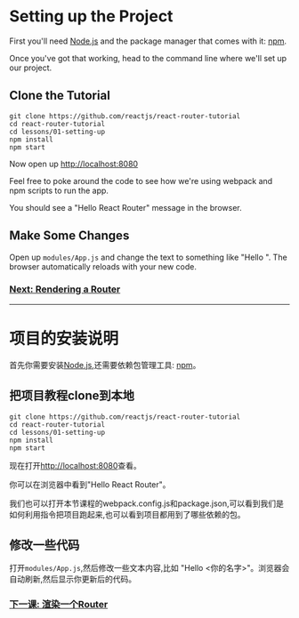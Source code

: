 # Setting up the Project

First you'll need [Node.js](https://nodejs.org) and the package manager
that comes with it: [npm](https://www.npmjs.com/).

Once you've got that working, head to the command line where we'll set
up our project.

## Clone the Tutorial

```
git clone https://github.com/reactjs/react-router-tutorial
cd react-router-tutorial
cd lessons/01-setting-up
npm install
npm start
```

Now open up [http://localhost:8080](http://localhost:8080)

Feel free to poke around the code to see how we're using webpack and npm
scripts to run the app.

You should see a "Hello React Router" message in the browser.

## Make Some Changes

Open up `modules/App.js` and change the text to something like "Hello
<your name>". The browser automatically reloads with your new code.



### [Next: Rendering a Router](../02-rendering-a-route/)



---

# 项目的安装说明
首先你需要安装[Node.js](https://nodejs.org),还需要依赖包管理工具: [npm](https://www.npmjs.com/)。

## 把项目教程clone到本地

```
git clone https://github.com/reactjs/react-router-tutorial
cd react-router-tutorial
cd lessons/01-setting-up
npm install
npm start
```

现在打开[http://localhost:8080](http://localhost:8080)查看。

你可以在浏览器中看到"Hello React Router"。

我们也可以打开本节课程的webpack.config.js和package.json,可以看到我们是如何利用指令把项目跑起来,也可以看到项目都用到了哪些依赖的包。

## 修改一些代码

打开`modules/App.js`,然后修改一些文本内容,比如 "Hello <你的名字>"。浏览器会自动刷新,然后显示你更新后的代码。

### [下一课: 渲染一个Router](../02-rendering-a-route/)
